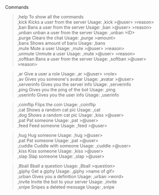 <!DOCTYPE html>
<html>
<body>

<t>Commands<t>

>,help To show all the commands<br>
,kick Kicks a user from the server Usage: ,kick >@user> >reason><br>
,ban Bans a user from the server Usage: ,ban >@user> >reason><br>
,unban unban a user from the server Usage: ,unban >ID><br>
,purge Clears the chat Usage: ,purge >amount><br>
,bans Shows amount of bans Usage: ,bans<br>
,mute Mute a user Usage: ,mute >@user> >reason><br>
,unmute Unmute a user Usage: ,mute >@user> >reason><br>
,softban Bans a user from the server Usage: ,softban >@user> >reason> </p>

>,ar Give a user a role Usage: ,ar >@user> >role> <br>
,av Gives you someone's avatar Usage: ,avatar >@user> <br>
,serverinfo Gives you the server info Usage: ,serverinfo<br>
,ping Gives you the ping of the bot Usage: ,ping<br>
,userinfo Gives you the user info Usage: ,userinfo </p>

>,coinflip Flips the coin Usage: ,coinflip<br>
,cat Shows a random cat pic Usage: ,cat<br>
,dog Shows a random cat pic Usage: ,kiss >@user> <br>
,pat Pat someone Usage: ,pat >@user><br>
,feed Feed someone Usage: ,feed >@user> </p>

>,hug Hug someone Usage: ,hug >@user><br>
,pat Pat someone Usage: ,pat >@user><br>
,cuddle Cuddle with someone Usage: ,cuddle >@user><br>
,kiss Kiss someone Usage: ,kiss >@user><br>
,slap Slap someone Usage: ,slap >@user> </p>

>,8ball 8ball a question Usage: ,8ball >question> <br>
,giphy Get a giphy Usage: ,giphy >name of gif> <br>
,urban Gives you a definition Usage: ,urban >word> <br>
,invite Invite the bot to your server Usage: ,invite <br>
,snipe Snipes a deleted message Usage: ,snipe </p>

</body>
</html>

